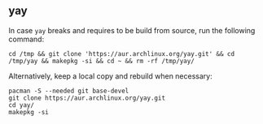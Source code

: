 ## yay

In case `yay` breaks and requires to be build from source, run the following command:
```
cd /tmp && git clone 'https://aur.archlinux.org/yay.git' && cd /tmp/yay && makepkg -si && cd ~ && rm -rf /tmp/yay/
```
Alternatively, keep a local copy and rebuild when necessary:
```
pacman -S --needed git base-devel
git clone https://aur.archlinux.org/yay.git
cd yay/
makepkg -si
```

